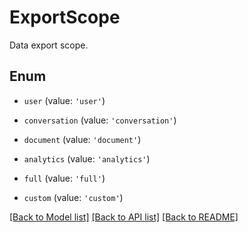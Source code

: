 # ExportScope

Data export scope.

## Enum

* `user` (value: `'user'`)

* `conversation` (value: `'conversation'`)

* `document` (value: `'document'`)

* `analytics` (value: `'analytics'`)

* `full` (value: `'full'`)

* `custom` (value: `'custom'`)

[[Back to Model list]](../README.md#documentation-for-models) [[Back to API list]](../README.md#documentation-for-api-endpoints) [[Back to README]](../README.md)
